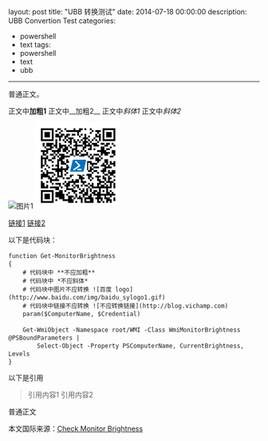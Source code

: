 ﻿layout: post
title: "UBB 转换测试"
date: 2014-07-18 00:00:00
description: UBB Convertion Test
categories:
- powershell
- text
tags:
- powershell
- text
- ubb
---
普通正文。

正文中**加粗1**
  正文中__加粗2__
正文中*斜体1*
  正文中*斜体2*

![图片1](http://www.baidu.com/img/baidu_sylogo1.gif)
![图片2](/img/qr-qq-group.png)

[链接1](http://blog.vichamp.com)
[链接2](/2013/09/09/index)

以下是代码块：

	function Get-MonitorBrightness
	{
        # 代码块中 **不应加粗**
        # 代码块中 *不应斜体*
        # 代码块中图片不应转换 ![百度 logo](http://www.baidu.com/img/baidu_sylogo1.gif)
        # 代码块中链接不应转换 ![不应转换链接](http://blog.vichamp.com) 
	    param($ComputerName, $Credential)
	
	    Get-WmiObject -Namespace root/WMI -Class WmiMonitorBrightness @PSBoundParameters | 
	        Select-Object -Property PSComputerName, CurrentBrightness, Levels
	}

以下是引用

> 引用内容1
> 引用内容2

普通正文

<!--more-->

本文国际来源：[Check Monitor Brightness](http://powershell.com/cs/blogs/tips/archive/2013/09/26/check-monitor-brightness.aspx)
